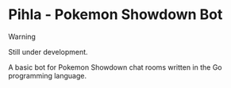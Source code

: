 # Pihla - Pokemon Showdown Bot

> [!WARNING]
> Still under development.

A basic bot for Pokemon Showdown chat rooms written in the Go programming language.
